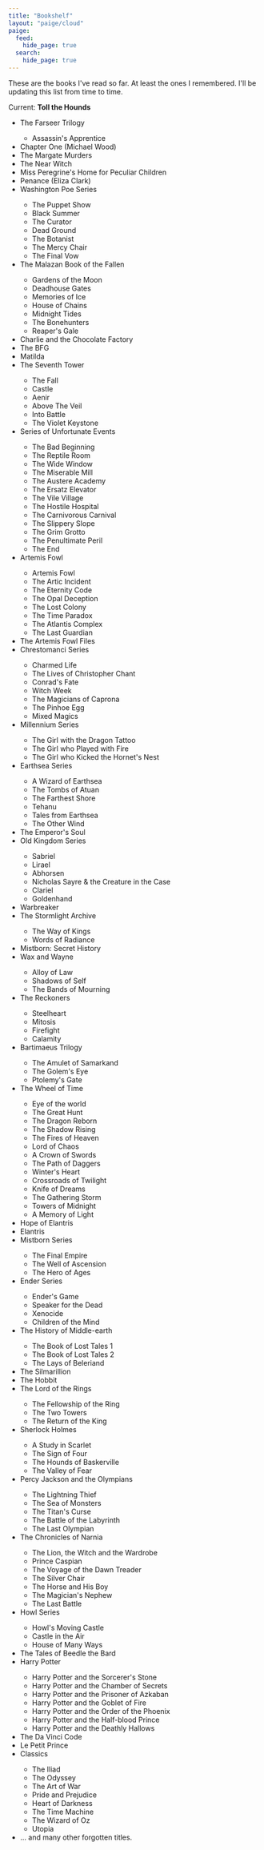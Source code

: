 ```yaml
---
title: "Bookshelf"
layout: "paige/cloud"
paige:
  feed:
    hide_page: true
  search:
    hide_page: true
---
```


<div class="container-fluid">
    <div class="justify-content-center row">
        <div class="col col-auto col-lg-7 px-0">
            <p class="text-left">
            These are the books I've read so far. At least the ones I remembered. I'll be updating this list from time to time.
            </p>
            <p class="text-left">Current: <b>Toll the Hounds</b></p>
            <p class="text-left">
            <ul>
                <li>The Farseer Trilogy</li>
                <ul>
                    <li>Assassin's Apprentice</li>
                </ul>
                <li>Chapter One (Michael Wood)</li>
                <li>The Margate Murders</li>
                <li>The Near Witch</li>
                <li>Miss Peregrine's Home for Peculiar Children</li>
                <li>Penance (Eliza Clark)</li>
                <li>Washington Poe Series</li>
                <ul>
                    <li>The Puppet Show</li>
                    <li>Black Summer</li>
                    <li>The Curator</li>
                    <li>Dead Ground</li>
                    <li>The Botanist</li>
                    <li>The Mercy Chair</li>
                    <li>The Final Vow</li>
                </ul>
                <li>The Malazan Book of the Fallen</li>
                <ul>
                    <li>Gardens of the Moon</li>
                    <li>Deadhouse Gates</li>
                    <li>Memories of Ice</li>
                    <li>House of Chains</li>
                    <li>Midnight Tides</li>
                    <li>The Bonehunters</li>
                    <li>Reaper's Gale</li>
                </ul>
                <li>Charlie and the Chocolate Factory</li>
                <li>The BFG</li>
                <li>Matilda</li>
                <li>The Seventh Tower</li>
                <ul>
                    <li>The Fall</li>
                    <li>Castle</li>
                    <li>Aenir</li>
                    <li>Above The Veil</li>
                    <li>Into Battle</li>
                    <li>The Violet Keystone</li>
                </ul>
                <li>Series of Unfortunate Events</li>
                <ul>
                    <li>The Bad Beginning</li>
                    <li>The Reptile Room</li>
                    <li>The Wide Window</li>
                    <li>The Miserable Mill</li>
                    <li>The Austere Academy</li>
                    <li>The Ersatz Elevator</li>
                    <li>The Vile Village</li>
                    <li>The Hostile Hospital</li>
                    <li>The Carnivorous Carnival</li>
                    <li>The Slippery Slope</li>
                    <li>The Grim Grotto</li>
                    <li>The Penultimate Peril</li>
                    <li>The End</li>
                </ul>
                <li>Artemis Fowl</li>
                <ul>
                    <li>Artemis Fowl</li>
                    <li>The Artic Incident</li>
                    <li>The Eternity Code</li>
                    <li>The Opal Deception</li>
                    <li>The Lost Colony</li>
                    <li>The Time Paradox</li>
                    <li>The Atlantis Complex</li>
                    <li>The Last Guardian</li>
                </ul>
                <li>The Artemis Fowl Files</li>
                <li>Chrestomanci Series</li>
                <ul>
                    <li>Charmed Life</li>
                    <li>The Lives of Christopher Chant</li>
                    <li>Conrad's Fate</li>
                    <li>Witch Week</li>
                    <li>The Magicians of Caprona</li>
                    <li>The Pinhoe Egg</li>
                    <li>Mixed Magics</li>
                </ul>
                <li>Millennium Series</li>
                <ul>
                    <li>The Girl with the Dragon Tattoo</li>
                    <li>The Girl who Played with Fire</li>
                    <li>The Girl who Kicked the Hornet's Nest</li>
                </ul>
                <li>Earthsea Series</li>
                <ul>
                    <li>A Wizard of Earthsea</li>
                    <li>The Tombs of Atuan</li>
                    <li>The Farthest Shore</li>
                    <li>Tehanu</li>
                    <li>Tales from Earthsea</li>
                    <li>The Other Wind</li>
                </ul>
                <li>The Emperor's Soul</li>
                <li>Old Kingdom Series</li>
                <ul>
                    <li>Sabriel</li>
                    <li>Lirael</li>
                    <li>Abhorsen</li>
                    <li>Nicholas Sayre & the Creature in the Case</li>
                    <li>Clariel</li>
                    <li>Goldenhand</li>
                </ul>
                <li>Warbreaker</li>
                <li>The Stormlight Archive</li>
                <ul>
                    <li>The Way of Kings</li>
                    <li>Words of Radiance</li>
                </ul>
                <li>Mistborn: Secret History</li>
                <li>Wax and Wayne</li>
                <ul>
                    <li>Alloy of Law</li>
                    <li>Shadows of Self</li>
                    <li>The Bands of Mourning</li>
                </ul>
                <li>The Reckoners</li>
                <ul>
                    <li>Steelheart</li>
                    <li>Mitosis</li>
                    <li>Firefight</li>
                    <li>Calamity</li>
                </ul>
                <li>Bartimaeus Trilogy</li>
                <ul>
                    <li>The Amulet of Samarkand</li>
                    <li>The Golem's Eye</li>
                    <li>Ptolemy's Gate</li>
                </ul>
                <li>The Wheel of Time</li>
                <ul>
                    <li>Eye of the world</li>
                    <li>The Great Hunt</li>
                    <li>The Dragon Reborn</li>
                    <li>The Shadow Rising</li>
                    <li>The Fires of Heaven</li>
                    <li>Lord of Chaos</li>
                    <li>A Crown of Swords</li>
                    <li>The Path of Daggers</li>
                    <li>Winter's Heart</li>
                    <li>Crossroads of Twilight</li>
                    <li>Knife of Dreams</li>
                    <li>The Gathering Storm</li>
                    <li>Towers of Midnight</li>
                    <li>A Memory of Light</li>
                </ul>
                <li>Hope of Elantris</li>
                <li>Elantris</li>
                <li>Mistborn Series</li>
                <ul>
                    <li>The Final Empire</li>
                    <li>The Well of Ascension</li>
                    <li>The Hero of Ages</li>
                </ul>
                <li>Ender Series</li>
                <ul>
                    <li>Ender's Game</li>
                    <li>Speaker for the Dead</li>
                    <li>Xenocide</li>
                    <li>Children of the Mind</li>
                </ul>
                <li>The History of Middle-earth</li>
                <ul>
                    <li>The Book of Lost Tales 1</li>
                    <li>The Book of Lost Tales 2</li>
                    <li>The Lays of Beleriand</li>
                </ul>
                <li>The Silmarillion</li>
                <li>The Hobbit</li>
                <li>The Lord of the Rings</li>
                <ul>
                    <li>The Fellowship of the Ring</li>
                    <li>The Two Towers</li>
                    <li>The Return of the King</li>
                </ul>
                <li>Sherlock Holmes</li>
                <ul>
                    <li>A Study in Scarlet</li>
                    <li>The Sign of Four</li>
                    <li>The Hounds of Baskerville</li>
                    <li>The Valley of Fear</li>
                </ul>
                <li>Percy Jackson and the Olympians</li>
                <ul>
                    <li>The Lightning Thief</li>
                    <li>The Sea of Monsters</li>
                    <li>The Titan's Curse</li>
                    <li>The Battle of the Labyrinth</li>
                    <li>The Last Olympian</li>
                </ul>
                <li>The Chronicles of Narnia</li>
                <ul>
                    <li>The Lion, the Witch and the Wardrobe</li>
                    <li>Prince Caspian</li>
                    <li>The Voyage of the Dawn Treader</li>
                    <li>The Silver Chair</li>
                    <li>The Horse and His Boy</li>
                    <li>The Magician's Nephew</li>
                    <li>The Last Battle</li>
                </ul>
                <li>Howl Series</li>
                <ul>
                    <li>Howl's Moving Castle</li>
                    <li>Castle in the Air</li>
                    <li>House of Many Ways</li>
                </ul>
                <li>The Tales of Beedle the Bard</li>
                <li>Harry Potter</li>
                <ul>
                    <li>Harry Potter and the Sorcerer's Stone</li>
                    <li>Harry Potter and the Chamber of Secrets</li>
                    <li>Harry Potter and the Prisoner of Azkaban</li>
                    <li>Harry Potter and the Goblet of Fire</li>
                    <li>Harry Potter and the Order of the Phoenix</li>
                    <li>Harry Potter and the Half-blood Prince</li>
                    <li>Harry Potter and the Deathly Hallows</li>
                </ul>
                <li>The Da Vinci Code</li>
                <li>Le Petit Prince</li>
                <li>Classics</li>
                <ul>
                    <li>The Iliad</li>
                    <li>The Odyssey</li>
                    <li>The Art of War</li>
                    <li>Pride and Prejudice</li>
                    <li>Heart of Darkness</li>
                    <li>The Time Machine</li>
                    <li>The Wizard of Oz</li>
                    <li>Utopia</li>
                </ul>
                <li>... and many other forgotten titles.</li>
            </ul>
            </p>
        </div>
    </div>
</div>



